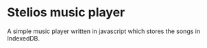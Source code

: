 # Stelios music player
A simple music player written in javascript which stores the songs in IndexedDB.